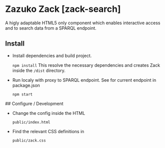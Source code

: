 # Zazuko Zack [zack-search]

A higly adaptable HTML5 only component which enables interactive access and to search data from a SPARQL endpoint.

## Install

* Install dependencies and build project.

  `npm install`
  This resolve the necessary dependencies and creates Zack inside the `/dist` directory.

* Run localy with proxy to SPARQL endpoint. See for current endpoint in package.json

  `npm start`

## Configure / Development

* Change the config inside the HTML

  `public/index.html`

* Find the relevant CSS definitions in

  `public/zack.css`
